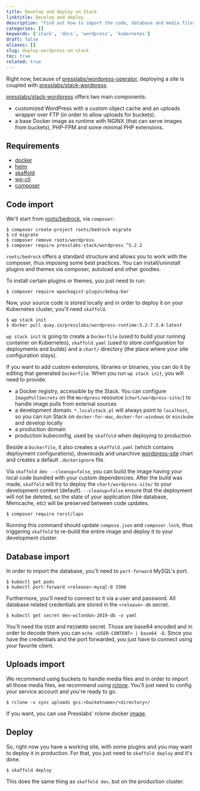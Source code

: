 ```yaml
---
title: Develop and deploy on Stack
linktitle: Develop and deploy
description: "Find out how to import the code, database and media files into your Presslabs Stack site, as well as how to develop locally and deploy your work."
categories: []
keywords: ['stack', 'docs', 'wordpress', 'kubernetes']
draft: false
aliases: []
slug: deploy-wordpress-on-stack
toc: true
related: true
---
```


Right now, because of [presslabs/wordpress-operator](http://github.com/presslabs/wordpress-operator), deploying a site is coupled
with [presslabs/stack-wordpress](https://github.com/presslabs/stack-wordpress).

[presslabs/stack-wordpress](https://github.com/presslabs/stack-wordpress) offers two main components:

  * customized WordPress with a custom object cache and an uploads wrapper over FTP (in order to allow uploads for buckets).
  * a base Docker image as runtime with NGINX (that can serve images from buckets), PHP-FPM and some minimal PHP extensions.

## Requirements

* [docker](https://docs.docker.com/install/)
* [helm](https://github.com/helm/helm#install)
* [skaffold](https://github.com/GoogleContainerTools/skaffold#install)
* [wp-cli](https://wp-cli.org/#installing)
* [composer](https://getcomposer.org/doc/00-intro.md)

## Code import

We'll start from [roots/bedrock](https://github.com/roots/bedrock), via `composer`:

``` shell
$ composer create-project roots/bedrock migrate
$ cd migrate
$ composer remove roots/wordpress
$ composer require presslabs-stack/wordpress ^5.2.2
```

`roots/bedrock` offers a standard structure and allows you to work with the composer, thus imposing some best practices.
You can install/uninstall plugins and themes via composer, autoload and other goodies.

To install certain plugins or themes, you just need to run:

``` shell
$ composer require wpackagist-plugin/debug-bar
```

Now, your source code is stored locally and in order to deploy it on your Kubernetes cluster, you'll need `skaffold`.

``` shell
$ wp stack init
$ docker pull quay.io/presslabs/wordpress-runtime:5.2-7.3.4-latest
```

`wp stack init` is going to create a `Dockerfile` (used to build your running container on Kubernetes), `skaffold.yaml` (used to
store configuration for deployments and builds) and a `chart/` directory (the place where your site configuration stays).

If you want to add custom extensions, libraries or binaries, you can do it by editing that generated `Dockerfile`.
When you run `wp stack init`, you will need to provide:

- a Docker registry, accessible by the Stack. You can configure `ImagePullSecrets` on the `Wordpress` resource (`chart/wordpress-site/`) to handle image pulls from external sources
- a development domain. `*.localstack.pl` will always point to `localhost`, so you can run Stack on `docker-for-mac`,
   `docker-for-windows` or `minikube` and develop locally
- a production domain
- production kubeconfig, used by `skaffold` when deploying to production

Beside a `Dockerfile`, it also creates a `skaffold.yaml` (which contains deployment configurations), downloads and unarchive
[wordpress-site](https://github.com/presslabs/stack/tree/master/charts/wordpress-site) chart and creates a default
`.dockerignore` file.

Via `skaffold dev --cleanup=false`, you can build the image having your local code bundled with your custom dependencies. After
the build was made, `skaffold` will try to deploy the `chart/wordpress-site/` to your development context (default).
`--cleanup=false` ensure that the deployment will not be deleted, so the state of your application (like database, Memcache, etc)
will be preserved between code updates.

``` shell
$ composer require rarst/laps
```

Running this command should update `compose.json` and `composer.lock`, thus triggering `skaffold` to re-build the entire image and deploy it to your
development cluster.

## Database import

In order to import the database, you'll need to `port-forward` MySQL's port.

``` shell
$ kubectl get pods
$ kubectl port-forward <release>-mysql-0 3306
```

Furthermore, you'll need to connect to it via a user and password. All database related credentials are stored in the
`<release>-db` secret.

``` shell
$ kubectl get secret dev-wclondon-2019-db -o yaml
```

You'll need the `USER` and `PASSWORD` secret. Those are base64 encoded and in order to decode them you can `echo <USER-CONTENT>
| base64 -D`. Since you have the credentials and the port forwarded, you just have to connect using your favorite client.

## Uploads import

We recommend using buckets to handle media files and in order to import all those media files, we recommend using [rclone](https://rclone.org/). You'll just need to config your service account and you're ready to go.

``` shell
$ rclone -v sync uploads gcs:<bucketname>/<directory>/
```

If you want, you can use Presslabs' rclone docker [image](https://github.com/presslabs/docker-rclone).

## Deploy

So, right now you have a working site, with some plugins and you may want to deploy it in production.
For that, you just need to `skaffold deploy` and it's done.

``` shell
$ skaffold deploy
```

This does the same thing as `skaffold dev`, but on the production
cluster.

